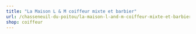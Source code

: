 ```yaml
---
title: "La Maison L & M coiffeur mixte et barbier"
url: /chasseneuil-du-poitou/la-maison-l-and-m-coiffeur-mixte-et-barbier/
shop: coiffeur
---
```

